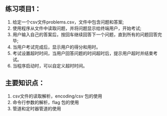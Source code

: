 ## 练习项目1：
1. 给定一个csv文件problems.csv，文件中包含问题和答案;
2. 使用程序从文件中读取问题，并将问题显示给终端用户，开始考试;
3. 用户输入自己的答案后，按回车继续回答下一个问题，直到所有的问题回答完毕;
4. 当用户考试完成后，显示用户的得分和用时。
5. 考试设置超时时间，当用户回答问题的时间超时后，提示用户超时并结束考试。
6. 当程序启动时，可以自定义超时时间。

## 主要知识点：
1. csv文件的读取解析，encoding/csv 包的使用
2. 命令行参数的解析，flag 包的使用
3. 管道和定时器管道的使用